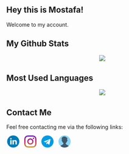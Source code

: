 ## Hey this is Mostafa! 
Welcome to my account.

## My Github Stats

<style>
.container {
    display: grid;
    grid-template-columns: 35px 35px 35px 35px;
    column-gap: 10px;
}
</style>

<p align="center">

<img src="https://github-readme-stats.vercel.app/api?username=MostafaGhadimi&show_icons=True"/>
</p>

## Most Used Languages

<p align="center">

<img src="https://github-readme-stats.vercel.app/api/top-langs/?username=mostafaghadimi&layout=compact"/>

</p>

## Contact Me

Feel free contacting me via the following links:

<div align="center" class="container">
    <div>
        <a href="https://www.linkedin.com/in/mostafaghadimi/">
            <img src="./icons/linkedin.png" width=32/>
        </a>
    </div>
    <div>
        <a href="https://www.instagram.com/mostafaaghadimi/">
            <img src="./icons/instagram.png">
        </a>
    </div>
    <div>
        <a href="https://t.me/mostafaghadimii">
            <img src="./icons/telegram.png">
        </a>
    </div>
    <div>
        <a href="https://mostafaghadimi.github.io/">
            <img src="./icons/user.png"/>
        </a>
    </div>


</div>